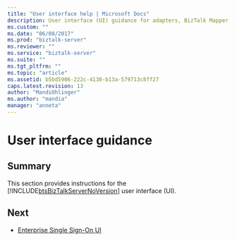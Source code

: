 ```yaml
---
title: "User interface help | Microsoft Docs"
description: User interface (UI) guidance for adapters, BizTalk Mapper, Orchestration designer, Rule engine deployment wizard, Web Services Publishing Wizard, and more in BizTalk Server 
ms.custom: ""
ms.date: "06/08/2017"
ms.prod: "biztalk-server"
ms.reviewer: ""
ms.service: "biztalk-server"
ms.suite: ""
ms.tgt_pltfrm: ""
ms.topic: "article"
ms.assetid: b5bd5906-222c-4130-b13a-579713c8ff27
caps.latest.revision: 13
author: "MandiOhlinger"
ms.author: "mandia"
manager: "anneta"
---
```

# User interface guidance

## Summary
This section provides instructions for the [!INCLUDE[btsBizTalkServerNoVersion](../includes/btsbiztalkservernoversion-md.md)] user interface (UI).  
  
## Next
  
 
-   [Enterprise Single Sign-On UI](../core/enterprise-single-sign-on-ui-help.md)